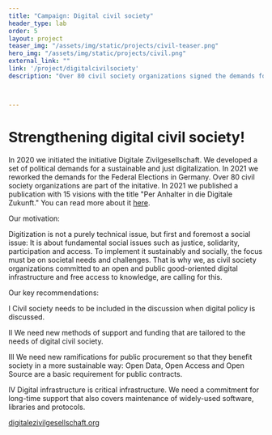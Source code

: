 ```yaml
---
title: "Campaign: Digital civil society"
header_type: lab
order: 5
layout: project
teaser_img: "/assets/img/static/projects/civil-teaser.png"
hero_img: "/assets/img/static/projects/civil.png"
external_link: ""
link: '/project/digitalcivilsociety'
description: "Over 80 civil society organizations signed the demands for a just and sustainable digitization."



---
```

<h1>Strengthening digital civil society!</h1>
<p>
<p>
In 2020 we initiated the initiative Digitale Zivilgesellschaft. We developed a set of political demands for a sustainable and just digitalization. In 2021 we reworked the demands for the Federal Elections in Germany. Over 80 civil society organizations are part of the initative. In 2021 we published a publication with 15 visions with the title "Per Anhalter in die Digitale Zukunft." You can read more about it <a href="https://superrr.net/publication/digitale-zivilgesellschaft-broschuere/">here</a>.

<p>Our motivation:</p>
<p>Digitization is not a purely technical issue, but first and foremost a social issue: It is about fundamental social issues such as justice, solidarity, participation and access. To implement it sustainably and socially, the focus must be on societal needs and challenges. That is why we, as civil society organizations committed to an open and public good-oriented digital infrastructure and free access to knowledge, are calling for this.
</p>

<p>
<p>Our key recommendations:</p>
<p>I Civil society needs to be included in the discussion when digital policy is discussed.</p>
<p>II We need new methods of support and funding that are tailored to the needs of digital civil society.</p>
<p>III We need new ramifications for public procurement so that they benefit society in a more sustainable way: Open Data, Open Access and Open Source are a basic requirement for public contracts.</p>
<p>IV Digital infrastructure is critical infrastructure. We need a commitment for long-time support that also covers maintenance of widely-used software, libraries and protocols.</p>
 
</p>


<p><a href="https://digitalezivilgesellschaft.org/" target="_blank">digitalezivilgesellschaft.org</a></p>




